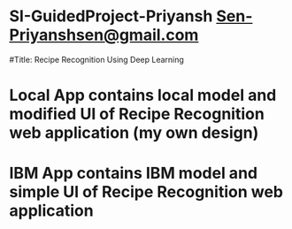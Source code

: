 # SI-GuidedProject-Priyansh Sen-Priyanshsen@gmail.com
#Title: Recipe Recognition Using Deep Learning
# Local App contains local model and modified UI of Recipe Recognition web application (my own design)
# IBM App contains IBM model and simple UI of Recipe Recognition web application
